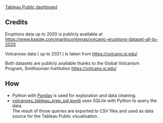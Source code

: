 [Tableau Public dashboard](https://public.tableau.com/app/profile/tindaro/viz/Volcanoes_16318883532200/Volcanoesanderuptions?publish=yes)

## Credits 
Eruptions data up to 2020 is publicly available at
https://www.kaggle.com/martincontreras/volcanic-eruptions-dataset-all-to-2020

Volcanoes data ( up to 2021 ) is taken from https://volcano.si.edu/

Both datasets are publicly available thanks to the Global Volcanism Program, Smithsonian Institution
https://volcano.si.edu/
 
## How 

- Python with [Pandas](https://pandas.pydata.org/) is used for exploration and data cleaning.<br>
- [volcanoes_tableau_prep_sql.ipynb](https://github.com/tindaro-adamo/volcanoes-data-analysis/blob/main/python/volcanoes_tableau_prep_sql.ipynb) uses SQLite with Python to query the data. <br>
The result of those queries are exported to CSV files and used as data source for the Tableau Public visualisation.
